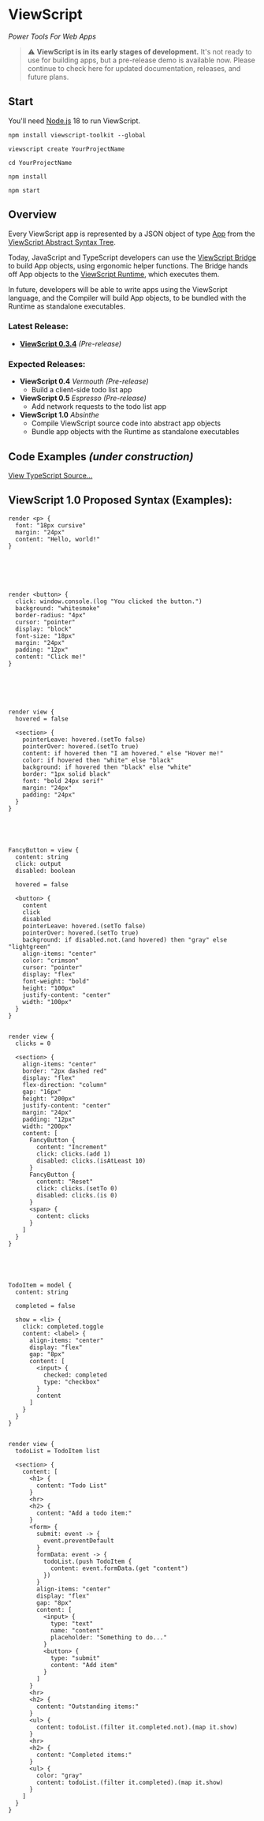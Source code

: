 # ViewScript

_Power Tools For Web Apps_

> ⚠️ **ViewScript is in its early stages of development.** It's not ready to use for building apps, but a pre-release demo is available now. Please continue to check here for updated documentation, releases, and future plans.

## Start

You'll need [Node.js](https://nodejs.org/) 18 to run ViewScript.

```
npm install viewscript-toolkit --global

viewscript create YourProjectName

cd YourProjectName

npm install

npm start
```

## Overview

Every ViewScript app is represented by a JSON object of type [App](https://github.com/alexyuly/ViewScript-Runtime/blob/main/lib/abstract.ts#L90) from the [ViewScript Abstract Syntax Tree](https://github.com/alexyuly/ViewScript-Runtime/blob/main/lib/abstract.ts).

Today, JavaScript and TypeScript developers can use the [ViewScript Bridge](https://github.com/alexyuly/ViewScript-Bridge) to build App objects, using ergonomic helper functions. The Bridge hands off App objects to the [ViewScript Runtime](https://github.com/alexyuly/ViewScript-Runtime), which executes them.

In future, developers will be able to write apps using the ViewScript language, and the Compiler will build App objects, to be bundled with the Runtime as standalone executables.

### Latest Release:

- [**ViewScript 0.3.4**](https://github.com/alexyuly/ViewScript/releases/tag/v0.3.4) _(Pre-release)_

### Expected Releases:

- **ViewScript 0.4** _Vermouth_ _(Pre-release)_
  - Build a client-side todo list app
- **ViewScript 0.5** _Espresso_ _(Pre-release)_
  - Add network requests to the todo list app
- **ViewScript 1.0** _Absinthe_
  - Compile ViewScript source code into abstract app objects
  - Bundle app objects with the Runtime as standalone executables

## Code Examples _(under construction)_

[View TypeScript Source...](https://github.com/alexyuly/ViewScript-Toolkit/tree/main/examples/bridge/src)

## ViewScript 1.0 Proposed Syntax (Examples):

```
render <p> {
  font: "18px cursive"
  margin: "24px"
  content: "Hello, world!"
}






render <button> {
  click: window.console.(log "You clicked the button.")
  background: "whitesmoke"
  border-radius: "4px"
  cursor: "pointer"
  display: "block"
  font-size: "18px"
  margin: "24px"
  padding: "12px"
  content: "Click me!"
}






render view {
  hovered = false

  <section> {
    pointerLeave: hovered.(setTo false)
    pointerOver: hovered.(setTo true)
    content: if hovered then "I am hovered." else "Hover me!"
    color: if hovered then "white" else "black"
    background: if hovered then "black" else "white"
    border: "1px solid black"
    font: "bold 24px serif"
    margin: "24px"
    padding: "24px"
  }
}





FancyButton = view {
  content: string
  click: output
  disabled: boolean

  hovered = false

  <button> {
    content
    click
    disabled
    pointerLeave: hovered.(setTo false)
    pointerOver: hovered.(setTo true)
    background: if disabled.not.(and hovered) then "gray" else "lightgreen"
    align-items: "center"
    color: "crimson"
    cursor: "pointer"
    display: "flex"
    font-weight: "bold"
    height: "100px"
    justify-content: "center"
    width: "100px"
  }
}


render view {
  clicks = 0

  <section> {
    align-items: "center"
    border: "2px dashed red"
    display: "flex"
    flex-direction: "column"
    gap: "16px"
    height: "200px"
    justify-content: "center"
    margin: "24px"
    padding: "12px"
    width: "200px"
    content: [
      FancyButton {
        content: "Increment"
        click: clicks.(add 1)
        disabled: clicks.(isAtLeast 10)
      }
      FancyButton {
        content: "Reset"
        click: clicks.(setTo 0)
        disabled: clicks.(is 0)
      }
      <span> {
        content: clicks
      }
    ]
  }
}





TodoItem = model {
  content: string

  completed = false

  show = <li> {
    click: completed.toggle
    content: <label> {
      align-items: "center"
      display: "flex"
      gap: "8px"
      content: [
        <input> {
          checked: completed
          type: "checkbox"
        }
        content
      ]
    }
  }
}


render view {
  todoList = TodoItem list

  <section> {
    content: [
      <h1> {
        content: "Todo List"
      }
      <hr>
      <h2> {
        content: "Add a todo item:"
      }
      <form> {
        submit: event -> {
          event.preventDefault
        }
        formData: event -> {
          todoList.(push TodoItem {
            content: event.formData.(get "content")
          })
        }
        align-items: "center"
        display: "flex"
        gap: "8px"
        content: [
          <input> {
            type: "text"
            name: "content"
            placeholder: "Something to do..."
          }
          <button> {
            type: "submit"
            content: "Add item"
          }
        ]
      }
      <hr>
      <h2> {
        content: "Outstanding items:"
      }
      <ul> {
        content: todoList.(filter it.completed.not).(map it.show)
      }
      <hr>
      <h2> {
        content: "Completed items:"
      }
      <ul> {
        color: "gray"
        content: todoList.(filter it.completed).(map it.show)
      }
    ]
  }
}







```
